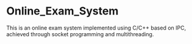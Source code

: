 # Online_Exam_System
This is an online exam system implemented using C/C++ based on IPC, achieved through socket programming and multithreading. 
